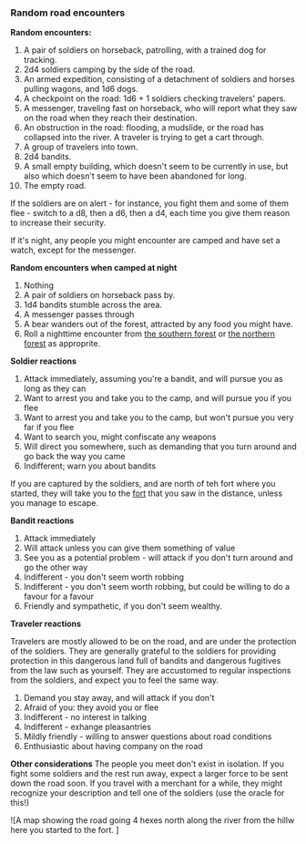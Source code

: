### Random road encounters

**Random encounters:**
1. A pair of soldiers on horseback, patrolling, with a trained dog for tracking.
2. 2d4 soldiers camping by the side of the road.
3. An armed expedition, consisting of a detachment of soldiers and horses pulling wagons, and 1d6 dogs.
4. A checkpoint on the road: 1d6 + 1 soldiers checking travelers' papers. 
5. A messenger, traveling fast on horseback, who will report what they saw on the road when they reach their destination.
6. An obstruction in the road: flooding, a mudslide, or the road has collapsed into the river. A traveler is trying to get a cart through.
7. A group of travelers into town.
8. 2d4 bandits.
9. A small empty building, which doesn't seem to be currently in use, but also which doesn't seem to have been abandoned for long.
10. The empty road.

If the soldiers are on alert - for instance, you fight them and some of them flee - switch to a d8, then a d6, then a d4, each time you give them reason to increase their security.

If it's night, any people you might encounter are camped and have set a watch, except for the messenger.

**Random encounters when camped at night**
1. Nothing
2. A pair of soldiers on horseback pass by.
3. 1d4 bandits stumble across the area.
4. A messenger passes through
5. A bear wanders out of the forest, attracted by any food you might have.
6. Roll a nighttime encounter from [the southern forest](../south_forest/forest_encounters.md) or [the northern forest](../north_forest/north_forest_encounters.md) as approprite.


**Soldier reactions**
1. Attack immediately, assuming you're a bandit, and will pursue you as long as they can
2. Want to arrest you and take you to the camp, and will pursue you if you flee
3. Want to arrest you and take you to the camp, but won't pursue you very far if you flee
4. Want to search you, might confiscate any weapons
5. Will direct you somewhere, such as demanding that you turn around and go back the way you came
6. Indifferent; warn you about bandits

If you are captured by the soldiers, and are north of teh fort where you started, they will take you to the [fort](./fort.md) that you saw in the distance, unless you manage to escape.

**Bandit reactions**
1. Attack immediately
2. Will attack unless you can give them something of value
3. See you as a potential problem - will attack if you don't turn around and go the other way
4. Indifferent - you don't seem worth robbing
5. Indifferent - you don't seem worth robbing, but could be willing to do a favour for a favour
6. Friendly and sympathetic, if you don't seem wealthy. 

**Traveler reactions**

Travelers are mostly allowed to be on the road, and are under the protection of the soldiers. They are generally grateful to the soldiers for providing protection in this dangerous land full of bandits and dangerous fugitives from the law such as yourself. They are accustomed to regular inspections from the soldiers, and expect you to feel the same way.

1. Demand you stay away, and will attack if you don't
2. Afraid of you: they avoid you or flee
3. Indifferent - no interest in talking
4. Indifferent - exhange pleasantries
5. Mildly friendly - willing to answer questions about road conditions
6. Enthusiastic about having company on the road

**Other considerations**
The people you meet don't exist in isolation. If you fight some soldiers and the rest run away, expect a larger force to be sent down the road soon. If you travel with a merchant for a while, they might recognize your description and tell one of the soldiers (use the oracle for this!) 

![A map showing the road going 4 hexes north along the river from the hillw here you started to the fort. ]